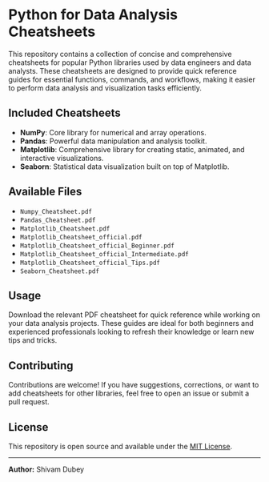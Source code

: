 # Python for Data Analysis Cheatsheets

This repository contains a collection of concise and comprehensive cheatsheets for popular Python libraries used by data engineers and data analysts. These cheatsheets are designed to provide quick reference guides for essential functions, commands, and workflows, making it easier to perform data analysis and visualization tasks efficiently.

## Included Cheatsheets

- **NumPy**: Core library for numerical and array operations.
- **Pandas**: Powerful data manipulation and analysis toolkit.
- **Matplotlib**: Comprehensive library for creating static, animated, and interactive visualizations.
- **Seaborn**: Statistical data visualization built on top of Matplotlib.

## Available Files

- `Numpy_Cheatsheet.pdf`
- `Pandas_Cheatsheet.pdf`
- `Matplotlib_Cheatsheet.pdf`
- `Matplotlib_Cheatsheet_official.pdf`
- `Matplotlib_Cheatsheet_official_Beginner.pdf`
- `Matplotlib_Cheatsheet_official_Intermediate.pdf`
- `Matplotlib_Cheatsheet_official_Tips.pdf`
- `Seaborn_Cheatsheet.pdf`

## Usage

Download the relevant PDF cheatsheet for quick reference while working on your data analysis projects. These guides are ideal for both beginners and experienced professionals looking to refresh their knowledge or learn new tips and tricks.

## Contributing

Contributions are welcome! If you have suggestions, corrections, or want to add cheatsheets for other libraries, feel free to open an issue or submit a pull request.

## License

This repository is open source and available under the [MIT License](LICENSE).

---

**Author:** Shivam Dubey
